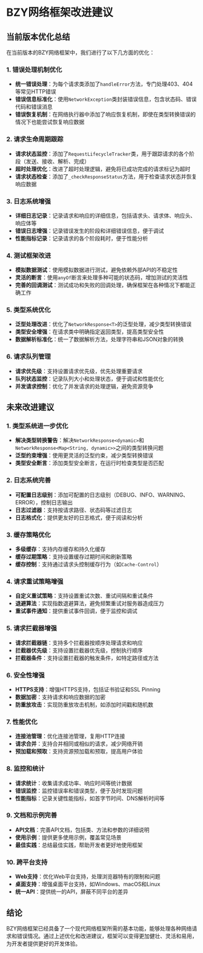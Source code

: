 # BZY网络框架改进建议

## 当前版本优化总结

在当前版本的BZY网络框架中，我们进行了以下几方面的优化：

### 1. 错误处理机制优化

- **统一错误处理**：为每个请求类添加了`handleError`方法，专门处理403、404等常见HTTP错误
- **错误信息标准化**：使用`NetworkException`类封装错误信息，包含状态码、错误代码和错误消息
- **错误恢复机制**：在网络执行器中添加了响应恢复机制，即使在类型转换错误的情况下也能尝试恢复响应数据

### 2. 请求生命周期跟踪

- **请求状态监控**：添加了`RequestLifecycleTracker`类，用于跟踪请求的各个阶段（发送、接收、解析、完成）
- **超时处理优化**：改进了超时处理逻辑，避免将已成功完成的请求标记为超时
- **请求状态检查**：添加了`_checkResponseStatus`方法，用于检查请求状态并恢复响应数据

### 3. 日志系统增强

- **详细日志记录**：记录请求和响应的详细信息，包括请求头、请求体、响应头、响应体等
- **错误日志增强**：记录错误发生的阶段和详细错误信息，便于调试
- **性能指标记录**：记录请求的各个阶段耗时，便于性能分析

### 4. 测试框架改进

- **模拟数据测试**：使用模拟数据进行测试，避免依赖外部API的不稳定性
- **灵活的断言**：使用`anyOf`断言来处理多种可能的状态码，增加测试的灵活性
- **完善的回调测试**：测试成功和失败的回调处理，确保框架在各种情况下都能正确工作

### 5. 类型系统优化

- **泛型处理改进**：优化了`NetworkResponse<T>`的泛型处理，减少类型转换错误
- **类型安全增强**：在请求类中明确指定返回类型，提高类型安全性
- **数据解析标准化**：统一了数据解析方法，处理字符串和JSON对象的转换

### 6. 请求队列管理

- **请求优先级**：支持设置请求优先级，优先处理重要请求
- **队列状态监控**：记录队列大小和处理状态，便于调试和性能优化
- **并发请求控制**：优化了并发请求的处理逻辑，避免资源竞争

## 未来改进建议

### 1. 类型系统进一步优化

- **解决类型转换警告**：解决`NetworkResponse<dynamic>`和`NetworkResponse<Map<String, dynamic>>`之间的类型转换问题
- **泛型约束增强**：使用更灵活的泛型约束，减少类型转换错误
- **类型安全断言**：添加类型安全断言，在运行时检查类型是否匹配

### 2. 日志系统完善

- **可配置日志级别**：添加可配置的日志级别（DEBUG、INFO、WARNING、ERROR），控制日志输出
- **日志过滤器**：支持按请求路径、状态码等过滤日志
- **日志格式化**：提供更友好的日志格式，便于阅读和分析

### 3. 缓存策略优化

- **多级缓存**：支持内存缓存和持久化缓存
- **缓存过期策略**：支持设置缓存过期时间和刷新策略
- **缓存控制**：支持通过请求头控制缓存行为（如`Cache-Control`）

### 4. 请求重试策略增强

- **自定义重试策略**：支持设置重试次数、重试间隔和重试条件
- **退避算法**：实现指数退避算法，避免频繁重试对服务器造成压力
- **重试事件通知**：提供重试事件回调，便于监控和调试

### 5. 请求拦截器增强

- **请求拦截器链**：支持多个拦截器按顺序处理请求和响应
- **拦截器优先级**：支持设置拦截器优先级，控制执行顺序
- **拦截器条件**：支持设置拦截器的触发条件，如特定路径或方法

### 6. 安全性增强

- **HTTPS支持**：增强HTTPS支持，包括证书验证和SSL Pinning
- **数据加密**：支持请求和响应数据的加密
- **防重放攻击**：实现防重放攻击机制，如添加时间戳和随机数

### 7. 性能优化

- **连接池管理**：优化连接池管理，复用HTTP连接
- **请求合并**：支持合并相同或相似的请求，减少网络开销
- **预加载和预取**：支持资源预加载和预取，提高用户体验

### 8. 监控和统计

- **请求统计**：收集请求成功率、响应时间等统计数据
- **错误监控**：监控错误率和错误类型，便于及时发现问题
- **性能指标**：记录关键性能指标，如首字节时间、DNS解析时间等

### 9. 文档和示例完善

- **API文档**：完善API文档，包括类、方法和参数的详细说明
- **使用示例**：提供更多使用示例，覆盖常见场景
- **最佳实践**：总结最佳实践，帮助开发者更好地使用框架

### 10. 跨平台支持

- **Web支持**：优化Web平台支持，处理浏览器特有的限制和问题
- **桌面支持**：增强桌面平台支持，如Windows、macOS和Linux
- **统一API**：提供统一的API，屏蔽不同平台的差异

## 结论

BZY网络框架已经具备了一个现代网络框架所需的基本功能，能够处理各种网络请求和错误情况。通过上述优化和改进建议，框架可以变得更加健壮、灵活和易用，为开发者提供更好的开发体验。